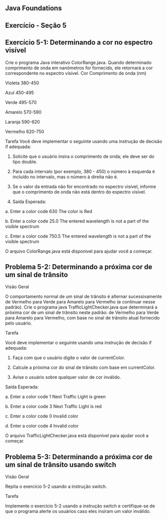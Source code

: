 ## Java Foundations

## Exercício - Seção 5

## Exercício 5-1: Determinando a cor no espectro visível

Crie o programa Java interativo ColorRange.java. Quando determinado comprimento de onda em nanômetros for fornecido, ele retornará a cor correspondente no espectro visível.
Cor	Comprimento de onda (nm)

Violeta	380-450

Azul	450-495

Verde	495-570

Amarelo	570-590

Laranja	590-620

Vermelho 620-750

Tarefa
Você deve implementar o seguinte usando uma instrução de decisão if adequada:

1. Solicite que o usuário insira o comprimento de onda; ele deve ser do tipo double.

2. Para cada intervalo (por exemplo, 380 - 450) o número à esquerda é incluído no intervalo, mas o número à direita não é.

3. Se o valor da entrada não for encontrado no espectro visível, informe que o comprimento de onda não está dentro do espectro visível. 

4. Saída Esperada:

a.	Enter a color code
630
The color is Red

b.	Enter a color code
25.0
The entered wavelength is not a part of the visible spectrum

c.	Enter a color code
750.5
The entered wavelength is not a part of the visible spectrum

O arquivo ColorRange.java está disponível para ajudar você a começar.

## Problema 5-2: Determinando a próxima cor de um sinal de trânsito
Visão Geral

O comportamento normal de um sinal de trânsito é alternar sucessivamente de Vermelho para Verde para Amarelo para Vermelho (e continuar nesse padrão). Crie o programa java TrafficLightChecker.java que determinará a próxima cor de um sinal de trânsito neste padrão: de Vermelho para Verde para Amarelo para Vermelho, com base no sinal de trânsito atual fornecido pelo usuário.

Tarefa

Você deve implementar o seguinte usando uma instrução de decisão if adequada:

1. Faça com que o usuário digite o valor de currentColor. 

2. Calcule a próxima cor do sinal de trânsito com base em currentColor.

3. Avise o usuário sobre qualquer valor de cor inválido.

Saída Esperada:

a. Enter a color code
   1
   Next Traffic Light is green

b. Enter a color code
   3
   Next Traffic Light is red

c. Enter a color code
   0
   Invalid color

d. Enter a color code
   4
   Invalid color

O arquivo TrafficLightChecker.java está disponível para ajudar você a começar.

## Problema 5-3: Determinando a próxima cor de um sinal de trânsito usando switch
Visão Geral

Repita o exercício 5-2 usando a instrução switch.
 
Tarefa

Implemente o exercício 5-2 usando a instrução switch e certifique-se de que o programa alerte os usuários caso eles insiram um valor inválido.